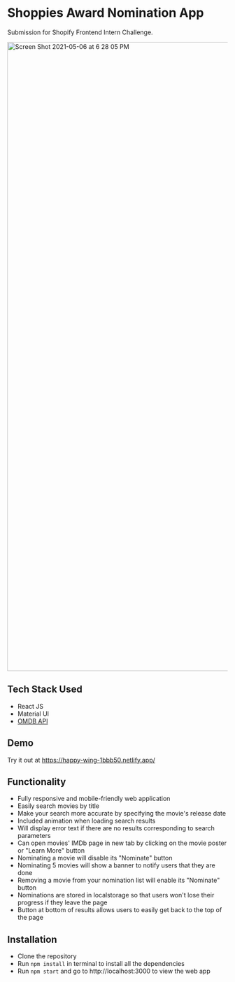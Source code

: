 # Shoppies Award Nomination App

Submission for Shopify Frontend Intern Challenge. 

<img width="1440" alt="Screen Shot 2021-05-06 at 6 28 05 PM" src="https://user-images.githubusercontent.com/59456972/117373318-027e6800-ae99-11eb-8406-ab4793583b1f.png">

## Tech Stack Used

- React JS
- Material UI
- [OMDB API](http://www.omdbapi.com/)

## Demo

Try it out at https://happy-wing-1bbb50.netlify.app/

## Functionality

- Fully responsive and mobile-friendly web application
- Easily search movies by title
- Make your search more accurate by specifying the movie's release date
- Included animation when loading search results
- Will display error text if there are no results corresponding to search parameters
- Can open movies' IMDb page in new tab by clicking on the movie poster or "Learn More" button
- Nominating a movie will disable its "Nominate" button
- Nominating 5 movies will show a banner to notify users that they are done
- Removing a movie from your nomination list will enable its "Nominate" button
- Nominations are stored in localstorage so that users won't lose their progress if they leave the page
- Button at bottom of results allows users to easily get back to the top of the page

## Installation

- Clone the repository
- Run `npm install` in terminal to install all the dependencies
- Run `npm start` and go to http://localhost:3000 to view the web app



